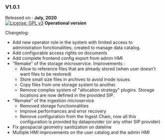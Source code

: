 ### V1.0.1

Released on : **July, 2020**  
[![License: GPL v3](https://img.shields.io/badge/License-GPLv3-blue.svg)](https://www.gnu.org/licenses/gpl-3.0) 
**Operational version**

Changelog:

* Add new operator role in the system with limited access to administration fonctionalities, created to manage data catalog.
* Add configurable access rights on documents
* Add complete frontend config export from admin HMI
* "Remake" of the storage microservice. Improvements :
   * Allow to reference files that are already stored (when user doesn't want files to be restored)
   * Store small size files in archives to avoid inode issues
   * Copy files from one storage system to another.
   * Remove complex system of "allocation strategy" plugins. Storage locations are now defined in the provided SIP.
* "Remake" of the ingestion microservice
   * Removed storage functionnalities
   * Improve performances and error recovery
   * Remove configuration from the Ingest Chain, now all this configuration is provided by dataprovider (or any other SIP provider)
* Fix geospacial geometry sanitization on dateline
* Multiple HMI improvements on the user catalog and the admin HMI
